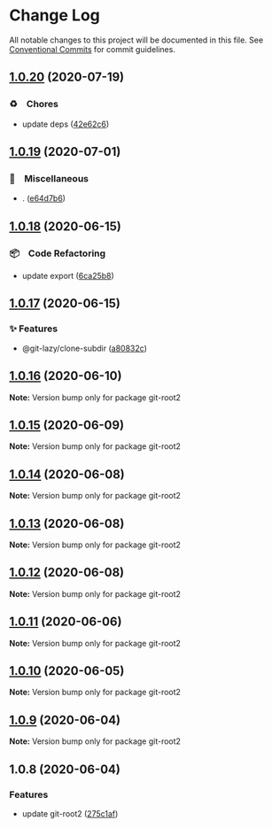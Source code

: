# Change Log

All notable changes to this project will be documented in this file.
See [Conventional Commits](https://conventionalcommits.org) for commit guidelines.

## [1.0.20](https://github.com/bluelovers/ws-git-lazy/compare/git-root2@1.0.19...git-root2@1.0.20) (2020-07-19)


### ♻️　Chores

* update deps ([42e62c6](https://github.com/bluelovers/ws-git-lazy/commit/42e62c6daeaeff1f24a20f54390d1318815cdc18))





## [1.0.19](https://github.com/bluelovers/ws-git-lazy/compare/git-root2@1.0.18...git-root2@1.0.19) (2020-07-01)


### 🔖　Miscellaneous

* . ([e64d7b6](https://github.com/bluelovers/ws-git-lazy/commit/e64d7b630e602b519955a36b77bdc0dd7de6d981))





## [1.0.18](https://github.com/bluelovers/ws-git-lazy/compare/git-root2@1.0.17...git-root2@1.0.18) (2020-06-15)


### 📦　Code Refactoring

*  update export ([6ca25b8](https://github.com/bluelovers/ws-git-lazy/commit/6ca25b8732e06f7f19107dce21fb12b47eb430af))





## [1.0.17](https://github.com/bluelovers/ws-git-lazy/compare/git-root2@1.0.16...git-root2@1.0.17) (2020-06-15)


### ✨ Features

*  @git-lazy/clone-subdir ([a80832c](https://github.com/bluelovers/ws-git-lazy/commit/a80832c60115ebaacf21ed2f890c45888f0efadf))





## [1.0.16](https://github.com/bluelovers/ws-git-lazy/compare/git-root2@1.0.15...git-root2@1.0.16) (2020-06-10)

**Note:** Version bump only for package git-root2





## [1.0.15](https://github.com/bluelovers/ws-git-lazy/compare/git-root2@1.0.14...git-root2@1.0.15) (2020-06-09)

**Note:** Version bump only for package git-root2





## [1.0.14](https://github.com/bluelovers/ws-git-lazy/compare/git-root2@1.0.13...git-root2@1.0.14) (2020-06-08)

**Note:** Version bump only for package git-root2





## [1.0.13](https://github.com/bluelovers/ws-git-lazy/compare/git-root2@1.0.12...git-root2@1.0.13) (2020-06-08)

**Note:** Version bump only for package git-root2





## [1.0.12](https://github.com/bluelovers/ws-git-lazy/compare/git-root2@1.0.11...git-root2@1.0.12) (2020-06-08)

**Note:** Version bump only for package git-root2





## [1.0.11](https://github.com/bluelovers/ws-git-lazy/compare/git-root2@1.0.10...git-root2@1.0.11) (2020-06-06)

**Note:** Version bump only for package git-root2





## [1.0.10](https://github.com/bluelovers/ws-git-lazy/compare/git-root2@1.0.9...git-root2@1.0.10) (2020-06-05)

**Note:** Version bump only for package git-root2





## [1.0.9](https://github.com/bluelovers/ws-git-lazy/compare/git-root2@1.0.8...git-root2@1.0.9) (2020-06-04)

**Note:** Version bump only for package git-root2





## 1.0.8 (2020-06-04)


### Features

* update git-root2 ([275c1af](https://github.com/bluelovers/ws-git-lazy/commit/275c1af7cc927b8b778bae551a38a78cec54337c))
